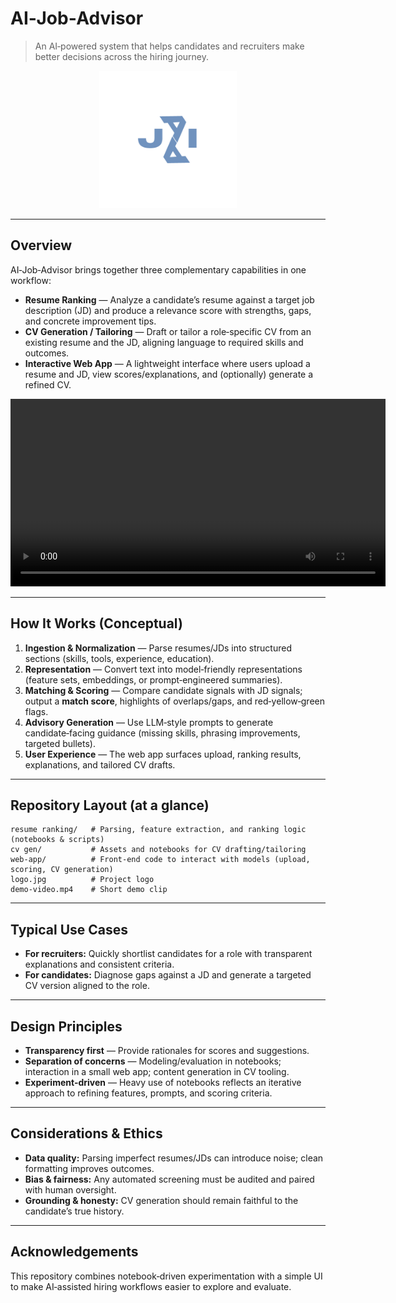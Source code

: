 # AI‑Job‑Advisor

> An AI‑powered system that helps candidates and recruiters make better decisions across the hiring journey.

<p align="center">
  <img src="logo.jpg" alt="AI‑Job‑Advisor Logo" width="220">
</p>

---

## Overview

AI‑Job‑Advisor brings together three complementary capabilities in one workflow:

- **Resume Ranking** — Analyze a candidate’s resume against a target job description (JD) and produce a relevance score with strengths, gaps, and concrete improvement tips.
- **CV Generation / Tailoring** — Draft or tailor a role‑specific CV from an existing resume and the JD, aligning language to required skills and outcomes.
- **Interactive Web App** — A lightweight interface where users upload a resume and JD, view scores/explanations, and (optionally) generate a refined CV.

<p align="center">
  <video width="600" controls>
    <source src="demo-video.mp4" type="video/mp4">
    Your browser does not support the video tag.
  </video>
</p>

---

## How It Works (Conceptual)

1. **Ingestion & Normalization** — Parse resumes/JDs into structured sections (skills, tools, experience, education).
2. **Representation** — Convert text into model‑friendly representations (feature sets, embeddings, or prompt‑engineered summaries).
3. **Matching & Scoring** — Compare candidate signals with JD signals; output a **match score**, highlights of overlaps/gaps, and red‑yellow‑green flags.
4. **Advisory Generation** — Use LLM‑style prompts to generate candidate‑facing guidance (missing skills, phrasing improvements, targeted bullets).
5. **User Experience** — The web app surfaces upload, ranking results, explanations, and tailored CV drafts.

---

## Repository Layout (at a glance)

```
resume ranking/   # Parsing, feature extraction, and ranking logic (notebooks & scripts)
cv gen/           # Assets and notebooks for CV drafting/tailoring
web-app/          # Front-end code to interact with models (upload, scoring, CV generation)
logo.jpg          # Project logo
demo-video.mp4    # Short demo clip
```

---

## Typical Use Cases

- **For recruiters:** Quickly shortlist candidates for a role with transparent explanations and consistent criteria.
- **For candidates:** Diagnose gaps against a JD and generate a targeted CV version aligned to the role.

---

## Design Principles

- **Transparency first** — Provide rationales for scores and suggestions.
- **Separation of concerns** — Modeling/evaluation in notebooks; interaction in a small web app; content generation in CV tooling.
- **Experiment‑driven** — Heavy use of notebooks reflects an iterative approach to refining features, prompts, and scoring criteria.

---

## Considerations & Ethics

- **Data quality:** Parsing imperfect resumes/JDs can introduce noise; clean formatting improves outcomes.
- **Bias & fairness:** Any automated screening must be audited and paired with human oversight.
- **Grounding & honesty:** CV generation should remain faithful to the candidate’s true history.

---

## Acknowledgements

This repository combines notebook‑driven experimentation with a simple UI to make AI‑assisted hiring workflows easier to explore and evaluate.
